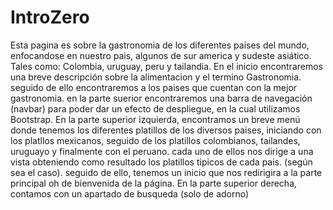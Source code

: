 # IntroZero
Esta pagina es sobre la gastronomia de los diferentes paises del mundo, enfocandose en nuestro pais, algunos de sur america y sudeste 
asiático. Tales como: Colombia, uruguay, peru y tailandia.
En el inicio encontraremos una breve descripción sobre la alimentacion y el termino Gastronomia. seguido de ello encontraremos a los paises
que cuentan con la mejor gastronomia.
en la parte suerior encontraremos una barra de navegación (navbar) para poder dar un efecto de despliegue, en la cual utilizamos Bootstrap.
En la parte superior izquierda, encontramos un breve menú donde tenemos los diferentes platillos de los diversos paises, iniciando con
los platllos mexicanos, seguido de los platillos colombianos, tailandes, uruguayo y finalmente con el peruano. cada uno de ellos nos dirige 
a una vista obteniendo como resultado los platillos tipicos de cada pais.  (según sea el caso). 
seguido de ello, tenemos un inicio que nos redirigira a la parte principal oh de bienvenida de la página. 
En la parte superior derecha, contamos con un apartado de busqueda (solo de adorno)
